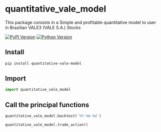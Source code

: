 # quantitative_vale_model 

This package consists in a Simple and profitable quantitative model to user in Brazilian VALE3 (VALE S.A.) Stocks

[![PyPI Version](https://img.shields.io/pypi/v/quantitative-vale-model.svg)](https://pypi.org/project/quantitative-vale-model/)
[![Python Version](https://img.shields.io/badge/python-3.8.5-VERDE.svg)](https://www.python.org/downloads/release/python-385/)



## Install
```bash
pip install quantitative-vale-model
```
## Import
```python
import quantitative_vale_model
```

## Call the principal functions
```python
quantitative_vale_model.backtest('%Y-%m-%d')

```

```python
quantitative_vale_model.trade_action()

```